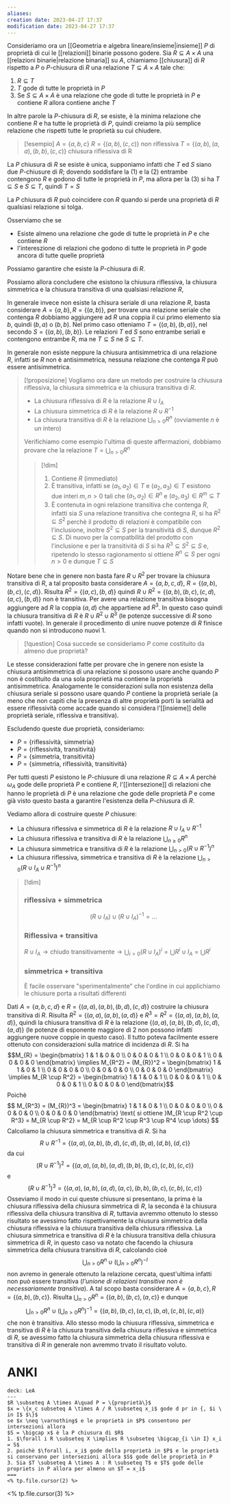 ```yaml
---
aliases: 
creation date: 2023-04-27 17:37
modification date: 2023-04-27 17:37
---
```


Consideriamo ora un [[Geometria e algebra lineare/insieme|insieme]] $P$ di proprietà di cui le [[relazioni]] binarie possono godere. Sia $R \subseteq A \times A$ una [[relazioni binarie|relazione binaria]] su $A$, chiamiamo [[chiusura]] di $R$ rispetto a $P$ o $P$-chiusura di $R$ una relazione $T \subseteq A \times A$ tale che:
1. $R \subseteq T$
2. $T$ gode di tutte le proprietà in $P$
3. Se $S \subseteq A \times A$ è una relazione che gode di tutte le proprietà in $P$ e contiene $R$ allora contiene anche $T$

In altre parole la $P$-chiusura di $R$, se esiste, è la minima relazione che contiene $R$ e ha tutte le proprietà di $P$, quindi creiamo la più semplice relazione che rispetti tutte le proprietà su cui chiudere.

>[!esempio]
>$A = \{ a,b,c \}$
> $R = \{(a,b), (c,c)\}$ non riflessiva
> $T = \{(a,b), (a,a), (b,b), (c,c)\}$ chiusura riflessiva di R

La $P$ chiusura di $R$ se esiste è unica, supponiamo infatti che $T$ ed $S$ siano due $P$-chiusure di $R$; dovendo soddisfare la (1) e la (2) entrambe contengono $R$ e godono di tutte le proprietà in $P$, ma allora per la (3) si ha $T \subseteq S$ e $S \subseteq T$, quindi $T = S$

La $P$ chiusura di $R$ può coincidere con $R$ quando si perde una proprietà di $R$ qualsiasi relazione si tolga.

Osserviamo che se
- Esiste almeno una relazione che gode di tutte le proprietà in $P$ e che contiene $R$
- l'intereszione di relazioni che godono di tutte le proprietà in $P$ gode ancora di tutte quelle proprietà 

Possiamo garantire che esiste la $P$-chiusura di $R$.

Possiamo allora concludere che esistono la chiusura riflessiva, la chiusura simmetrica e la chiusura transitiva di una qualsiasi relazione $R$,

In generale invece non esiste la chisura seriale di una relazione $R$, basta considerare $A = \{ a,b \}, R = \{ (a,b) \}$, per trovare una relazione seriale che contenga $R$ dobbiamo aggiungere ad $R$ una coppia il cui primo elemento sia $b$, quindi $(b,a)$ o $(b,b)$. Nel primo caso otteniamo $T = \{ (a,b),(b,a) \}$, nel secondo $S = \{ (a,b),(b,b) \}$. Le relazioni $T$ ed $S$ sono entrambe seriali e contengono entrambe $R$, ma ne $T \subseteq S$ ne $S \subseteq T$.

In generale non esiste neppure la chiusura antisimmetrica di una relazione $R$, infatti se $R$ non è antisimmetrica, nessuna relazione che contenga $R$ può essere antisimmetrica.

> [!proposizione]
> Vogliamo ora dare un metodo per costruire la chiusura riflessiva, la chiusura simmetrica e la chiusura transitiva di $R$.
> - La chiusura riflessiva di $R$ è la relazione $R \cup I_{A}$
> - La chiusura simmetrica di $R$ è la relazione $R \cup R^{-1}$
> - La chiusura transitiva di $R$ è la relazione $\displaystyle\bigcup_{n > 0}R^n$ (ovviamente $n$ è un intero)
>
> Verifichiamo come esempio l'ultima di queste affermazioni, dobbiamo provare che la relazione $T = \bigcup_{n > 0} R^n$
>
>> [!dim]
> > 1. Contiene $R$ (immediato)
> > 2. È transitiva, infatti se $(a_{1},a_{2}) \in T$ e $(a_{2},a_{3}) \in T$ esistono due interi $m,n > 0$ tali che $(a_{1},a_{2}) \in R^n$ e $(a_{2},a_{3}) \in R^m \subseteq T$
> > 3. È contenuta in ogni relazione transitiva che contenga $R$, infatti sia $S$ una relazione transitiva che contegna $R$, si ha $R^2 \subseteq S^2$ perchè il prodotto di relazioni è compatibile con l'inclusione, inoltre $S^2 \subseteq S$ per la transitività di $S$, dunque $R^2 \subseteq S$. Di nuovo per la compatbilità del prodotto con l'inclusione e per la transitività di $S$ si ha $R^3 \subseteq S^2 \subseteq S$ e, ripetendo lo stesso ragionamento si ottiene $R^n \subseteq S$ per ogni $n > 0$ e dunque $T \subseteq S$
> > 

Notare bene che in genere non basta fare $R \cup R^2$ per trovare la chiusura transitiva di $R$, a tal proposito basta considerare $A = \{ a,b,c,d \}$, $R = \{ (a,b),(b,c),(c,d) \}$. Risulta $R^2 = \{ (a,c),(b,d) \}$ quindi $R \cup R^2 = \{ (a,b),(b,c),(c,d),(a,c),(b,d) \}$ non è transitiva. Per avere una relazione transitiva bisogna aggiungere ad $R$ la coppia $(a,d)$ che appartiene ad $R^3$. In questo caso quindi la chiusura transitiva di $R$ è $R \cup R^2 \cup R^3$ (le potenze successive di $R$ sono infatti vuote).
In generale il procedimento di unire nuove potenze di $R$ finisce quando non si introducono nuovi 1.


> [!question] Cosa succede se consideriamo $P$ come costituito da almeno due proprietà?

Le stesse considerazioni fatte per provare che in genere non esiste la chiusura antisimmetrica di una relazione si possono usare anche quando $P$ non è costituito da una sola proprietà ma contiene la proprietà antisimmetrica. Analogamente le considerazioni sulla non esistenza della chiusura seriale si possono usare quando $P$ contiene la proprietà seriale (a meno che non capiti che la presenza di altre proprietà porti la serialità ad essere riflessività come accade quando si considera l'[[insieme]] delle proprietà seriale, riflessiva e transitiva).

Escludendo queste due proprietà, consideriamo:
- $P = \{ \text{riflessività, simmetria} \}$
- $P = \{ \text{riflessività, transitività} \}$
- $P = \{ \text{simmetria, transitività} \}$
- $P = \{ \text{simmetria, riflessività, transitività} \}$

Per tutti questi $P$ esistono le $P$-chiusure di una relazione $R \subseteq A \times A$ perchè $\omega_{A}$ gode delle proprietà $P$ e contiene $R$, l'[[intersezione]] di relazioni che hanno le proprietà di $P$ è una relazione che gode delle proprietà $P$ e come già visto questo basta a garantire l'esistenza della $P$-chiusura di $R$.

Vediamo allora di costruire queste $P$ chiusure:
- La chiusura riflessiva e simmetrica di $R$ è la relazione $R \cup I_{A} \cup R^{-1}$
- La chiusura riflessiva e transitiva di $R$ è la relazione $\displaystyle \bigcup_{n \geq 0}R^n$
- La chiusura simmetrica e transitiva di $R$ è la relazione $\displaystyle\bigcup_{n > 0} (R \cup R^{-1})^n$
- La chiusura riflessiva, simmetrica e transitiva di $R$ è la relazione $\displaystyle\bigcup_{n > 0}(R \cup I_{A} \cup R^{-1})^{n}$
>[!dim]
>### riflessiva + simmetrica
> $$ (R \cup I_{A}) \cup (R \cup I_{A})^{-1} = \dots $$
>### Riflessiva + transitiva
>$R \cup I_{A} \to \text{chiudo transitivamente} \to \bigcup_{i > 0}(R \cup I_{A})^i = \bigcup R^i \cup I_{A} = \bigcup R^i$
>### simmetrica + transitiva
>È facile osservare "sperimentalmente" che l'ordine in cui applichiamo le chiusure porta a risultati differenti


Dati $A = \{ a,b,c,d \}$ e $R = \{ (a,a),(a,b),(b,d),(c,d) \}$ costruire la chiusura transitiva di $R$. Risulta $R^2 = \{ (a,a),(a,b),(a,d) \}$ e $R^3 = R^2 = \{ (a,a),(a,b),(a,d) \}$, quindi la chiusura transitiva di $R$ è la relazione $\{ (a,a),(a,b),(b,d),(c,d),(a,d) \}$ (le potenze di esponente maggiore di $2$ non possono infatti aggiungere nuove coppie in questo caso).
Il tutto poteva facilmente essere ottenuto con considerazioni sulla matrice di incidenza di $R$.
Si ha $$M_{R} = \begin{bmatrix}
1 & 1 & 0 & 0 \\
0 & 0 & 0 & 1 \\
0 & 0 & 0 & 1 \\
0 & 0 & 0 & 0
\end{bmatrix} \implies M_{R^2} = (M_{R})^2 = \begin{bmatrix}
1 & 1 & 0 & 1 \\
0 & 0 & 0 & 0 \\
0 & 0 & 0 & 0 \\
0 & 0 & 0 & 0 
\end{bmatrix} \implies M_{R \cup R^2} = \begin{bmatrix}
1 & 1 & 0 & 1 \\
0 & 0 & 0 & 1 \\
0 & 0 & 0 & 1 \\
0 & 0 & 0 & 0
\end{bmatrix}$$
Poichè
$$ M_{R^3} = (M_{R})^3 = \begin{bmatrix}
1 & 1 & 0 & 1 \\
0 & 0 & 0 & 0 \\
0 & 0 & 0 & 0 \\
0 & 0 & 0 & 0
\end{bmatrix} \text{ si ottiene }M_{R \cup R^2 \cup R^3} = M_{R \cup R^2} = M_{R \cup R^2 \cup R^3 \cup R^4 \cup \dots} $$
Calcoliamo la chiusura simmetrica e transitiva di $R$. Si ha
$$ R \cup R^{-1} = \{ (a,a),(a,b),(b,d),(c,d),(b,a),(d,b),(d,c) \} $$
da cui
$$ (R \cup R^{-1})^2 = \{ (a,a),(a,b),(a,d),(b,b),(b,c),(c,b),(c,c) \} $$
e
$$ (R \cup R^{-1})^3 = \{ (a,a),(a,b),(a,d),(a,c),(b,b),(b,c),(c,b),(c,c) \} $$
Osseviamo il modo in cui queste chiusure si presentano, la prima è la chiusura riflessiva della chiusura simmetrica di $R$, la seconda è la chiusura riflessiva della chiusura transitiva di $R$, tuttavia avremmo ottenuto lo stesso risultato se avessimo fatto rispettivamente la chiusura simmetrica della chiusura riflessiva e la chiusura transitiva della chiusura riflessiva.
La chiusura simmetrica e transitiva di $R$ è la chiusura transitiva della chiusura simmetrica di $R$, in questo caso va notato che facendo la chiusura simmetrica della chiusura transitiva di $R$, calcolando cioè $$\displaystyle \bigcup_{n > 0} R^n \cup \left( \bigcup_{n > 0} R^n \right)^{-I}$$non avremo in generale ottenuto la relazione cercata, quest'ultima infatti non può essere transitiva (*l'unione di relazioni transitive non è necessariamente transitiva*).
A tal scopo basta considerare $A = \{ a,b,c \}, R = \{ (a,b),(b,c) \}$. Risulta $\displaystyle\bigcup_{n > 0} R^n = \{ (a,b),(b,c),(a,c) \}$ e dunque $$\bigcup_{n > 0}R^n \cup \left( \bigcup_{n > 0} R^n \right) ^{-1} = \{ (a,b),(b,c),(a,c),(b,a),(c,b),(c,a) \}$$
che non è transitiva.
Allo stesso modo la chiusura riflessiva, simmetrica e transitiva di $R$ è la chiusura transitiva della chiusura riflessiva e simmetrica di $R$, se avessimo fatto la chiusura simmetrica della chiusura riflessiva e transitiva di $R$ in generale non avremmo trvato il risultato voluto.


# ANKI


```anki
deck: LeA
---
$R \subseteq A \times A\quad P = \{proprietà\}$
$x = \{x_c subseteq A \times A / R \subseteq x_i$ gode d pr in {, $i \ in I$ $\}$
se $x \neq \varnothing$ e le proprietà in $P$ consentono per intersezioni allora
$S = \bigcap x$ è la P chiusura di $R$
1. $\forall i R \subseteq X \implies R \subseteq \bigcap_{i \in I} x_i = S$
2. poichè $\forall i, x_i$ gode della proprietà in $P$ e le proprietà si conservano per intersezioni allora $S$ gode delle proprietà in P
3. Sia $T \subseteq A \times A : R \subseteq T$ e $T$ gode delle propriets in P allora per almeno un $T = x_i$ 
===
<% tp.file.cursor(2) %>
```
<% tp.file.cursor(3) %>
